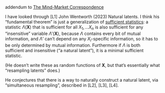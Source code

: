 addendum to [The Mind-Market Correspondence](../lesswrong/archived/The%20Mind-Market%20Correspondence.md)

I have looked through [L1] John Wentworth (2023) Natural latents. I think his “fundamental theorem” is just a generalization of [sufficient statistics](https://thewindingnumber.blogspot.com/2021/04/sufficient-statistics.html): a statistic $\Lambda(\mathbf{X})$ that is sufficient for all $X_1,\dots X_n$ is also sufficient for any “insensitive” variable $\Lambda'(\mathbf{X})$, because $\Lambda$ contains every bit of mutual information, and $\Lambda’$ can’t depend on any $X_i$-specific information, so it has to be only determined by mutual information. Furthermore if $\Lambda$ is both sufficient and insensitive (“a natural latent”), it is a minimal sufficient statistic.

(He doesn’t write these as random functions of $\mathbf{X}$, but that’s essentially what “resampling latents” does.)

He conjectures that there is a way to naturally construct a natural latent, via “simultaneous resampling”, described in [L2], [L3], [L4].